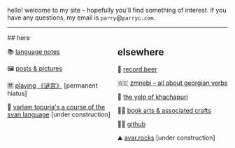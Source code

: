 hello! welcome to my site – hopefully you'll find something of interest. if you have any questions, my email is `parry`@`parryc.com`. 

----
<div style="display:flex; flex-wrap:wrap;" markdown="1">
<style scoped>
@media (max-width: 600px) {
  div {
    flex-direction: column;
  }
}
</style>

<div style="flex:50%;" markdown="1">
## here

📚 [language notes](language-notes)

🖼 [posts & pictures](posts)

🈲 [playing 《谜宫》](migong) [permanent hiatus]

🌄 [varlam topuria's a course of the svan language](svan) [under construction]

</div>

<div style="flex:50%;" markdown="1">

## elsewhere

🍺 [record.beer](https://record.beer)

🇬🇪 [zmnebi – all about georgian verbs](https://zmnebi.com)

💛 [the yelp of khachapuri](https://the-yelp-of-khachapuri.site)

👨‍🎨 [book arts & associated crafts](https://bookartbook.art)

👩‍💻 [github](https://github.com/parryc)

⛰ [avar.rocks](https://avar.rocks) [under construction]

</div>
</div>